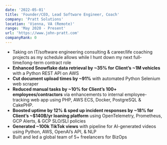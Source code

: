 ```yaml
---
date: '2022-05-01'
title: 'Founder/CEO, Lead Software Engineer, Coach'
company: 'Pratt Solutions'
location: 'Vienna, VA (Remote)'
range: 'May 2020 - Present'
url: 'https://www.john-pratt.com'
companyRank: 0
---
```

- Taking on IT/software engineering consulting & career/life coaching projects as my schedule allows while I hunt down my next full-time/long-term contract role
- **Enhanced Snowflake data retrieval by ~35% for Client’s ~1M vehicles** with a Python REST API on AWS
- **Cut document upload times by ~91%** with automated Python Selenium web scraper
- **Reduced manual tasks by ~10% for Client’s 100+ employees/contractors** via enhancements to internal employee-tracking web app using PHP, AWS ECS, Docker, PostgreSQL & CakePHP.
- **Boosted uptime by 12% & sped up incident responses by ~18% for Client’s ~$140B/yr loaning platform** using OpenTelemetry, Prometheus, GCP Alerts, & GCP SLO/SLI policies
- **Generated ~100k TikTok views** with pipeline for AI-generated videos using Python, AWS, OpenAI’s API, & NLP
- Built and led a global team of 5+ freelancers for BizOps